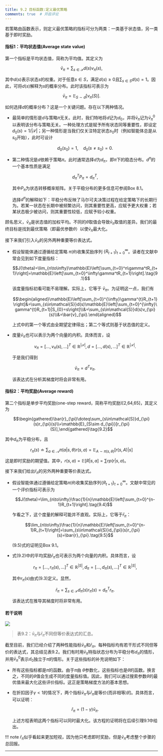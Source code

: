 ```yaml
---
title: 9.2 目标函数:定义最优策略
comments: true  # 开启评论
---
```

若策略由函数表示，则定义最优策略的指标可分为两类：一类基于状态值，另一类基于即时奖励。

#### **指标1：平均状态值(Average state value)**

第一个指标是平均状态值，简称为平均值。其定义为

$$\bar{v}_\pi=\sum_{s\in\mathcal{S}}d(s)v_\pi(s),$$

其中$d(s)$表示状态$s$的权重。对于任意$s \in S$，满足$d(s) \geq0$且$\sum_{s\in S} d(s) =1$。因此，可将$d(s)$解释为$s$的概率分布。此时该指标可表示为

$$\bar{v}_\pi=\mathbb{E}_{S\sim d}[v_\pi(S)].$$

如何选择$d$的概率分布？这是一个关键问题。存在以下两种情况。

- 最简单的情形是$d$与策略$\pi$无关。此时，我们特地将$d$记为$d_0$，并将$\bar{v}_\pi$记为$\bar{v}^0_\pi$以表明该分布与策略无关。一种处理方式是赋予所有状态同等重要性，即设定$d_0(s) =1/|\mathcal{S}|$；另一种情形是当我们仅关注特定状态$s_0$时（例如智能体总是从$s_0$开始），此时可设计

    $$d_0(s_0)=1,\quad d_0(s\neq s_0)=0.$$

- 第二种情况是$d$依赖于策略$\pi$。此时通常选择$d$为$d_\pi$，即$\pi$下的稳态分布。$d^\pi$的一个基本性质是满足

    $$d_\pi^TP_\pi=d_\pi^T,$$

    其中$P_\pi$为状态转移概率矩阵。关于平稳分布的更多信息可参阅Box $8.1$。

    选择$d^\pi$的解释如下：平稳分布反映了马尔可夫决策过程在给定策略下的长期行为。若某一状态在长期中被频繁访问，则其重要性更高，应赋予更大权重；若某状态极少被访问，则其重要性较低，应赋予较小权重。

顾名思义，$\bar{v}_\pi$是状态值的加权平均。不同的$\theta$取值会导致$\bar{v}_\pi$取值的差异。我们的最终目标是找到最优策略（即最优参数$\theta$）以使$\bar{v}_\pi$最大化。

接下来我们引入$\bar{v}_\pi$的另外两种重要等价表达式。


- 假设智能体通过遵循给定策略 $\pi(\theta)$收集奖励序列 $\{R_{t+1}\}_{t=0}^\infty$。读者在文献中常会见到如下度量指标：

    $$J(\theta)=\lim_{n\to\infty}\mathbb{E}\left[\sum_{t=0}^n\gamma^tR_{t+1}\right]=\mathbb{E}\left[\sum_{t=0}^\infty\gamma^tR_{t+1}\right].\tag{9.1}$$

    该度量指标初看可能不易理解。实际上，它等于 $\bar{v}_\pi$。为证明这一点，我们有

    $$\begin{aligned}\mathbb{E}\left[\sum_{t=0}^{\infty}\gamma^{t}R_{t+1}\right]&=\sum_{s\in\mathcal{S}}d(s)\mathbb{E}\left[\sum_{t=0}^{\infty}\gamma^{t}R_{t+1}|S_{0}=s\right]\\&=\sum_{s\in\mathcal{S}}d(s)v_{\pi}(s)\\&=\bar{v}_{\pi}.\end{aligned}$$

    上式中的第一个等式由全期望定律得出；第二个等式则基于状态值的定义。

- 度量$\bar{v}_\pi$也可以表示为两个向量的内积。具体而言，设

    $$v_{\pi}=[\ldots,v_{\pi}(s),\ldots]^{T}\in\mathbb{R}^{|\mathcal{S}|},d=[\ldots,d(s),\ldots]^{T}\in\mathbb{R}^{|\mathcal{S}|}.$$

    于是我们得到

    $$\bar{v}_\pi=d^Tv_\pi.$$

    该表达式在分析其梯度时将会非常有用。

#### **指标2：平均奖励(Average reward)**

第二个指标是单步平均奖励(one-step reward，简称平均奖励)[2,64,65]，其定义为

$$\begin{gathered}\bar{r}_{\pi}\doteq\sum_{s\in\mathcal{S}}d_{\pi}(s)r_{\pi}(s)\\=\mathbb{E}_{S\sim d_{\pi}}[r_{\pi}(S)],\end{gathered}\tag{9.2}$$

其中$d_\pi$为平稳分布，且

$$r_\pi(s)\doteq\sum_{a\in\mathcal{A}}\pi(a|s,\theta)r(s,a)=\mathbb{E}_{A\sim\pi(s,\theta)}[r(s,A)|s]\tag{9.3}$$

这是即时奖励的期望值。其中，$r(s, a) = \mathbb{E}[R|s, a] = \sum rp(r|s, a)$。

接下来我们给出$\bar{r}_\pi$的另外两种重要等价表达式。

- 假设智能体通过遵循给定策略$\pi(\theta)$收集奖励序列$\{R_{t+1}\}_{t=0}^\infty$。文献中常见的一个评价指标可表示为
    
    $$J(\theta)=\lim_{n\to\infty}\frac{1}{n}\mathbb{E}\left[\sum_{t=0}^{n-1}R_{t+1}\right].\tag{9.4}$$

    乍看之下，这个度量的解释可能并不直观。实际上，它等于$\bar{r}_\pi$：

    $$\lim_{n\to\infty}\frac{1}{n}\mathbb{E}\left[\sum_{t=0}^{n-1}R_{t+1}\right]=\sum_{s\in\mathcal{S}}d_{\pi}(s)r_{\pi}(s)=\bar{r}_{\pi}.\tag{9.5}$$

    $(9.5)$式的证明见Box 9.1。

- 式$(9.2)$中的平均奖励$\bar{r}_\pi$也可表示为两个向量的内积。具体而言，设

    $$r_{\pi}=[\ldots,r_{\pi}(s),\ldots]^{T}\in\mathbb{R}^{|S|},d_{\pi}=[\ldots,d_{\pi}(s),\ldots]^{T}\in\mathbb{R}^{|S|},$$

    其中$r_\pi(s)$由式$(9.3)$定义。显然，

    $$\bar{r}_\pi=\sum_{s\in\mathcal{S}}d_\pi(s)r_\pi(s)=d_\pi^Tr_\pi.$$

    该表达式在推导其梯度时将非常有用。

#### **若干说明**

 ![](../img/09/1.png)

 > 表$9.2$：$\bar{v}_\pi$与$\bar{r}_\pi$不同但等价表达式的汇总。

截至目前，我们已经介绍了两种性能指标$\bar{v}_\pi$和$\bar{r}_\pi$。每种指标均有若干形式不同但等价的表达式，其总结见表$9.2$。我们有时用$\bar{v}_\pi$特指状态分布为平稳分布$d_\pi$的情形，并用$\bar{v}^0_\pi$表示$d_0$独立于$\pi$的情形。关于这些指标的补充说明如下：

- 所有这些指标都是$\pi$的函数。由于$\pi$由 $\theta$参数化，这些指标也是$\theta$的函数。换言之，不同的$\theta$值会生成不同的度量指标值。因此，我们可以通过搜索参数$\theta$的最优值来最大化这些评价指标。这正是策略梯度方法的基本思想。

- 在折扣因子$\gamma<1$的情况下，两个指标$\bar{v}_\pi$与$\bar{r}_\pi$是等价(而非相等)的。具体而言，可以证明：

    $$\bar{r}_{\pi}=(1-\gamma)\bar{v}_{\pi}.$$
    
    上述方程表明这两个指标可以同时最大化。该方程的证明将在后续引理9.1中给出。

!!! note
    $\bar{r}_\pi$似乎看起来更加短视，因为他只考虑即时奖励，但是$\bar{v}_\pi$考虑整个步骤的总回报。

---